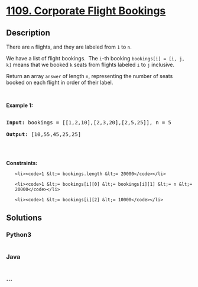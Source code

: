# [1109. Corporate Flight Bookings](https://leetcode.com/problems/corporate-flight-bookings)

## Description
<p>There are <code>n</code> flights, and they are labeled&nbsp;from <code>1</code> to <code>n</code>.</p>



<p>We have a list of flight bookings.&nbsp; The <code>i</code>-th booking&nbsp;<code>bookings[i] = [i, j, k]</code>&nbsp;means that we booked <code>k</code> seats from flights labeled <code>i</code> to <code>j</code> inclusive.</p>



<p>Return an array <code>answer</code> of length <code>n</code>, representing the number of seats booked on each flight in order of their label.</p>



<p>&nbsp;</p>

<p><strong>Example 1:</strong></p>



<pre>

<strong>Input:</strong> bookings = [[1,2,10],[2,3,20],[2,5,25]], n = 5

<strong>Output:</strong> [10,55,45,25,25]

</pre>



<p>&nbsp;</p>

<p><strong>Constraints:</strong></p>



<ul>

	<li><code>1 &lt;= bookings.length &lt;= 20000</code></li>

	<li><code>1 &lt;= bookings[i][0] &lt;= bookings[i][1] &lt;= n &lt;= 20000</code></li>

	<li><code>1 &lt;= bookings[i][2] &lt;= 10000</code></li>

</ul>


## Solutions


<!-- tabs:start -->

### **Python3**

```python

```

### **Java**

```java

```

### **...**
```

```

<!-- tabs:end -->